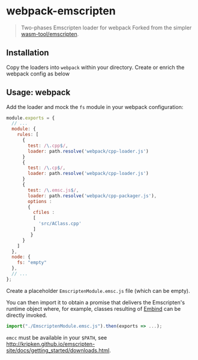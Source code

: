 # webpack-emscripten

> Two-phases Emscripten loader for webpack
Forked from the simpler [wasm-tool/emscripten](https://github.com/polx/webpack-emscripten).

## Installation

Copy the loaders into `webpack` within your directory.
Create or enrich the webpack config as below

## Usage: webpack

Add the loader and mock the `fs` module in your webpack configuration:

```js
module.exports = {
  // ...
  module: {
    rules: [
      {
        test: /\.cpp$/,
        loader: path.resolve('webpack/cpp-loader.js')
      }
      {
        test: /\.cp$/,
        loader: path.resolve('webpack/cpp-loader.js')
      }
      {
        test: /\.emsc.js$/,
        loader: path.resolve('webpack/cpp-packager.js'),
        options : 
        {
          cfiles : 
          [
            'src/AClass.cpp'
          ]
         }
      }
    ]
  },
  node: {
    fs: "empty"
  },
  // ...
};
```
Create a placeholder `EmscriptenModule.emsc.js` file (which can be empty).

You can then import it to obtain a promise that delivers the Emscripten's runtime object where, for example, classes resulting of [Embind](https://emscripten.org/docs/porting/connecting_cpp_and_javascript/embind.html) can be directly invoked.

```js
import("./EmscriptenModule.emsc.js").then(exports => ...);
```

`emcc` must be available in your `$PATH`, see http://kripken.github.io/emscripten-site/docs/getting_started/downloads.html.
